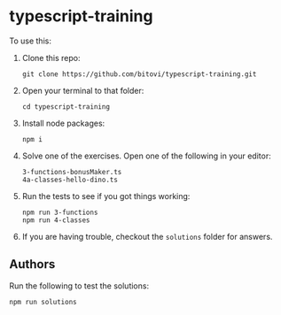 # typescript-training


To use this:

1. Clone this repo:
   ```
   git clone https://github.com/bitovi/typescript-training.git
   ```

2. Open your terminal to that folder:
   ```
   cd typescript-training
   ```

3. Install node packages:
   ```
   npm i
   ```
4. Solve one of the exercises.  Open one of the following in your
   editor:
   ```
   3-functions-bonusMaker.ts
   4a-classes-hello-dino.ts
   ```
5. Run the tests to see if you got things working:
   ```
   npm run 3-functions
   npm run 4-classes
   ```
6. If you are having trouble, checkout the `solutions` folder for answers.

## Authors

Run the following to test the solutions:

```
npm run solutions
```
